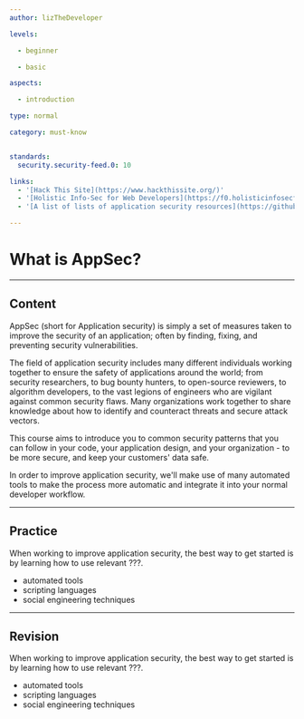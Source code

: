 ```yaml
---
author: lizTheDeveloper

levels:

  - beginner

  - basic

aspects:

  - introduction

type: normal

category: must-know


standards:
  security.security-feed.0: 10

links:
  - '[Hack This Site](https://www.hackthissite.org/)'
  - '[Holistic Info-Sec for Web Developers](https://f0.holisticinfosecforwebdevelopers.com/index.html)'
  - '[A list of lists of application security resources](https://github.com/paragonie/awesome-appsec)'

---
```


# What is AppSec?

---
## Content

AppSec (short for Application security) is simply a set of measures taken to improve the security of an application; often by finding, fixing, and preventing security vulnerabilities. 

The field of application security includes many different individuals working together to ensure the safety of applications around the world; from security researchers, to bug bounty hunters, to open-source reviewers, to algorithm developers, to the vast legions of engineers who are vigilant against common security flaws. Many organizations work together to share knowledge about how to identify and counteract threats and secure attack vectors.

This course aims to introduce you to common security patterns that you can follow in your code, your application design, and your organization - to be more secure, and keep your customers' data safe.

In order to improve application security, we'll make use of many automated tools to make the process more automatic and integrate it into your normal developer workflow.

---
## Practice

When working to improve application security, the best way to get started is by learning how to use relevant ???.

* automated tools
* scripting languages
* social engineering techniques

---
## Revision

When working to improve application security, the best way to get started is by learning how to use relevant ???.

* automated tools
* scripting languages
* social engineering techniques
